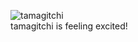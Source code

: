  ![tamagitchi](https://hc-cdn.hel1.your-objectstorage.com/s/v3/cb454fd059e43c4349e5563c2c13d7bcdb2c0950_image.png) <br>
    tamagitchi is feeling excited!